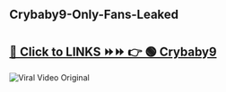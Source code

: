 
 ## Crybaby9-Only-Fans-Leaked

# <h2><a href="https://clipsfans.com/Crybaby9&ref=git">🔗 Click to LINKS ⏩⏩ 👉 🟢 Crybaby9 </a></h2>

<a href="https://clipsfans.com/Crybaby9&ref=git" rel="nofollow" data-target="animated-image.originalLink"><img src="https://i.ibb.co.com/xMMVF88/686577567.gif" alt="Viral Video Original" style="max-width: 100%; display: inline-block;" data-target="animated-image.originalImage"></a>
